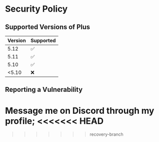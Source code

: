 # Security Policy

## Supported Versions of Plus

| Version | Supported          |
| ------- | ------------------ |
| 5.12    | :white_check_mark: |
| 5.11    | :white_check_mark: |
| 5.10    | :white_check_mark: |
| <5.10   | :x:                |

## Reporting a Vulnerability

Message me on Discord through my profile;
<<<<<<< HEAD
=======

>>>>>>> recovery-branch
